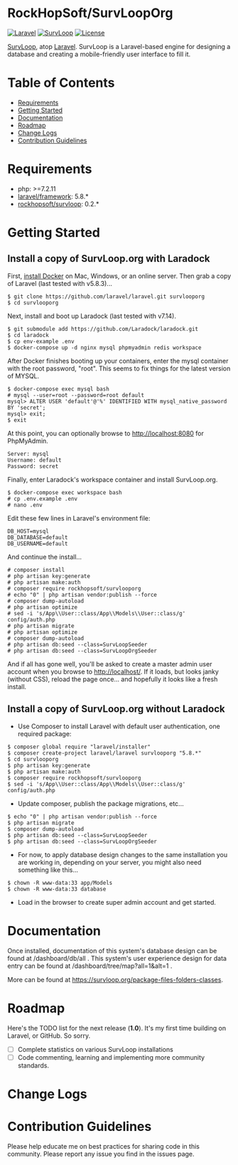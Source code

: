 
# RockHopSoft/SurvLoopOrg

[![Laravel](https://img.shields.io/badge/Laravel-5.8-orange.svg?style=flat-square)](http://laravel.com)
[![SurvLoop](https://img.shields.io/badge/SurvLoop-0.0-orange.svg?style=flat-square)](https://github.com/rockhopsoft/survloop)
[![License](http://img.shields.io/badge/license-MIT-brightgreen.svg?style=flat-square)](https://tldrlegal.com/license/mit-license)

<a href="https://github.com/rockhopsoft/survloop" target="_blank">SurvLoop</a>, atop 
<a href="https://laravel.com/" target="_blank">Laravel</a>. 
SurvLoop is a Laravel-based engine for designing a database and creating a mobile-friendly user interface to fill it. 

# Table of Contents
* [Requirements](#requirements)
* [Getting Started](#getting-started)
* [Documentation](#documentation)
* [Roadmap](#roadmap)
* [Change Logs](#change-logs)
* [Contribution Guidelines](#contribution-guidelines)


# <a name="requirements"></a>Requirements

* php: >=7.2.11
* <a href="https://packagist.org/packages/laravel/framework" target="_blank">laravel/framework</a>: 5.8.*
* <a href="https://packagist.org/packages/rockhopsoft/survloop" target="_blank">rockhopsoft/survloop</a>: 0.2.*

# <a name="getting-started"></a>Getting Started

## Install a copy of SurvLoop.org with Laradock

First, <a href="https://www.docker.com/get-started" target="_blank">install Docker</a> on Mac, Windows, or an online server. 
Then grab a copy of Laravel (last tested with v5.8.3)...
```
$ git clone https://github.com/laravel/laravel.git survlooporg
$ cd survlooporg
```

Next, install and boot up Laradock (last tested with v7.14).
```
$ git submodule add https://github.com/Laradock/laradock.git
$ cd laradock
$ cp env-example .env
$ docker-compose up -d nginx mysql phpmyadmin redis workspace
```

After Docker finishes booting up your containers, enter the mysql container with the root password, "root". This seems to fix things for the latest version of MYSQL.
```
$ docker-compose exec mysql bash
# mysql --user=root --password=root default
mysql> ALTER USER 'default'@'%' IDENTIFIED WITH mysql_native_password BY 'secret';
mysql> exit;
$ exit
```

At this point, you can optionally browse to <a href="http://localhost:8080" target="_blank">http://localhost:8080</a> for PhpMyAdmin.
```
Server: mysql
Username: default
Password: secret
```

Finally, enter Laradock's workspace container and install SurvLoop.org.
```
$ docker-compose exec workspace bash
# cp .env.example .env
# nano .env
```
Edit these few lines in Laravel's environment file:
```
DB_HOST=mysql
DB_DATABASE=default
DB_USERNAME=default
```
And continue the install...
```
# composer install
# php artisan key:generate
# php artisan make:auth
# composer require rockhopsoft/survlooporg
# echo "0" | php artisan vendor:publish --force
# composer dump-autoload
# php artisan optimize
# sed -i 's/App\\User::class/App\\Models\\User::class/g' config/auth.php
# php artisan migrate
# php artisan optimize
# composer dump-autoload
# php artisan db:seed --class=SurvLoopSeeder
# php artisan db:seed --class=SurvLoopOrgSeeder
```
And if all has gone well, you'll be asked to create a master admin user account when you browse to <a href="http://localhost/" target="_blank">http://localhost/</a>. If it loads, but looks janky (without CSS), reload the page once... and hopefully it looks like a fresh install.


## Install a copy of SurvLoop.org without Laradock

* Use Composer to install Laravel with default user authentication, one required package:

```
$ composer global require "laravel/installer"
$ composer create-project laravel/laravel survlooporg "5.8.*"
$ cd survlooporg
$ php artisan key:generate
$ php artisan make:auth
$ composer require rockhopsoft/survlooporg
$ sed -i 's/App\\User::class/App\\Models\\User::class/g' config/auth.php
```

* Update composer, publish the package migrations, etc...

```
$ echo "0" | php artisan vendor:publish --force
$ php artisan migrate
$ composer dump-autoload
$ php artisan db:seed --class=SurvLoopSeeder
$ php artisan db:seed --class=SurvLoopOrgSeeder
```

* For now, to apply database design changes to the same installation you are working in, depending on your server, 
you might also need something like this...

```
$ chown -R www-data:33 app/Models
$ chown -R www-data:33 database
```

* Load in the browser to create super admin account and get started.


# <a name="documentation"></a>Documentation

Once installed, documentation of this system's database design can be found at /dashboard/db/all . This system's user 
experience design for data entry can be found at /dashboard/tree/map?all=1&alt=1 .

More can be found at <a href="https://survloop.org/package-files-folders-classes" target="_blank">https://survloop.org/package-files-folders-classes</a>.


# <a name="roadmap"></a>Roadmap

Here's the TODO list for the next release (**1.0**). It's my first time building on Laravel, or GitHub. So sorry.

* [ ] Complete statistics on various SurvLoop installations
* [ ] Code commenting, learning and implementing more community standards.

# <a name="change-logs"></a>Change Logs


# <a name="contribution-guidelines"></a>Contribution Guidelines

Please help educate me on best practices for sharing code in this community.
Please report any issue you find in the issues page.
